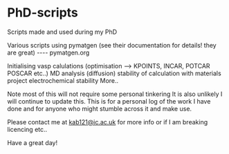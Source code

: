 # PhD-scripts
Scripts made and used during my PhD

Various scripts using pymatgen (see their documentation for details! they are great) ---- pymatgen.org

Initialising vasp calulations (optimisation --> KPOINTS, INCAR, POTCAR POSCAR etc..)
MD analysis (diffusion)
stability of calculation with materials project
electrochemical stability
More..

Note most of this will not require some personal tinkering
It is also unlikely I will continue to update this.
This is for a personal log of the work I have done and for anyone who might stumble across it and make use.

Please contact me at kab121@ic.ac.uk for more info or if I am breaking licencing etc..

Have a great day!
